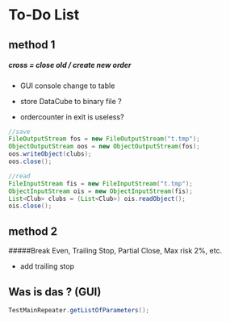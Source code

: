 # To-Do List

## method 1
##### cross = close old / create new order
- GUI console change to table
- store DataCube to binary file ?

- ordercounter in exit is useless?

````java
//save
FileOutputStream fos = new FileOutputStream("t.tmp");
ObjectOutputStream oos = new ObjectOutputStream(fos);
oos.writeObject(clubs);
oos.close();

//read
FileInputStream fis = new FileInputStream("t.tmp");
ObjectInputStream ois = new ObjectInputStream(fis);
List<Club> clubs = (List<Club>) ois.readObject();
ois.close();
````


## method 2 
#####Break Even, Trailing Stop, Partial Close, Max risk 2%, etc.
- add trailing stop






## Was is das ? (GUI)
````java
TestMainRepeater.getListOfParameters();
````

